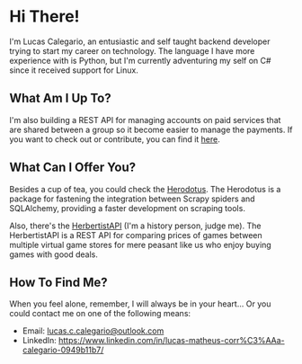 # Hi There!

I'm Lucas Calegario, an entusiastic and self taught backend developer trying to start my career on technology. The language I have more experience with is Python, but I'm currently adventuring my self on C# since it received support for Linux.


## What Am I Up To?

I'm also building a REST API for managing accounts on paid services that are shared between a group so it become easier to manage the payments. If you want to check out or contribute, you can find it [here](https://github.com/xlurio/joint-account-manager-api).


## What Can I Offer You?

Besides a cup of tea, you could check the [Herodotus](https://github.com/xlurio/herodotus). The Herodotus is a package for fastening the integration between Scrapy spiders and SQLAlchemy, providing a faster development on scraping tools.

Also, there's the [HerbertistAPI](https://github.com/xlurio/hebertist-api) (I'm a history person, judge me). The HerbertistAPI is a REST API for comparing prices of games between multiple virtual game stores for mere peasant like us who enjoy buying games with good deals.


## How To Find Me?

When you feel alone, remember, I will always be in your heart... Or you could contact me on one of the following means:
- Email: lucas.c.calegario@outlook.com
- LinkedIn: https://www.linkedin.com/in/lucas-matheus-corr%C3%AAa-calegario-0949b11b7/


<!--
**xlurio/xlurio** is a ✨ _special_ ✨ repository because its `README.md` (this file) appears on your GitHub profile.

Here are some ideas to get you started:

- 🔭 I’m currently working on ...
- 🌱 I’m currently learning ...
- 👯 I’m looking to collaborate on ...
- 🤔 I’m looking for help with ...
- 💬 Ask me about ...
- 📫 How to reach me: ...
- 😄 Pronouns: ...
- ⚡ Fun fact: ...
-->

